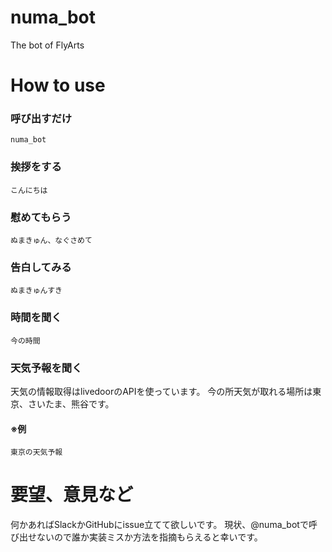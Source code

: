 # numa_bot
The bot of FlyArts
# How to use
### 呼び出すだけ
```numa_bot```
### 挨拶をする
```こんにちは```
### 慰めてもらう
```ぬまきゅん、なぐさめて```
### 告白してみる
```ぬまきゅんすき```
### 時間を聞く
```今の時間```
### 天気予報を聞く
天気の情報取得はlivedoorのAPIを使っています。
今の所天気が取れる場所は東京、さいたま、熊谷です。
#### ※例
```東京の天気予報```
# 要望、意見など
何かあればSlackかGitHubにissue立てて欲しいです。
現状、@numa_botで呼び出せないので誰か実装ミスか方法を指摘もらえると幸いです。

